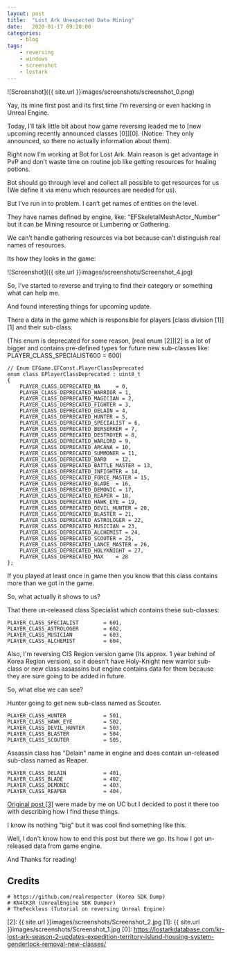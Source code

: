 ```yaml
---
layout: post
title:	"Lost Ark Unexpected Data Mining"
date:	2020-01-17 09:20:00
categories:
    - blog
tags:
    - reversing
    - windows
    - screenshot
    - lostark
---
```


![Screenshot]({{ site.url }}images/screenshots/screenshot_0.png)

Yay, its mine first post and its first time I'm reversing or even hacking in Unreal Engine.

Today, I’ll talk little bit about how game reversing leaded me to [new upcoming recently announced classes \[0\]][0]. (Notice: They only announced, so there no actually information about them).

Right now I’m working at Bot for Lost Ark. Main reason is get advantage in PvP and don’t waste time on routine job like getting resources for healing potions.

Bot should go through level and collect all possible to get resources for us (We define it via menu which resources are needed for us).

But I’ve run in to problem. I can’t get names of entities on the level.

They have names defined by engine, like: “EFSkeletalMeshActor_Number” but it can be Mining resource or Lumbering or Gathering.

We can’t handle gathering resources via bot because can’t distinguish real names of resources.


Its how they looks in the game:

![Screenshot]({{ site.url }}images/screenshots/Screenshot_4.jpg)

So, I've started to reverse and trying to find their category or something what can help me.

And found interesting things for upcoming update.

There a data in the game which is responsible for players [class division \[1\]][1] and their sub-class.

(This enum is deprecated for some reason, [real enum \[2\]][2] is a lot of bigger and contains pre-defined types for future new sub-classes like: PLAYER_CLASS_SPECIALIST600     = 600)

~~~
// Enum EFGame.EFConst.PlayerClassDeprecated
enum class EPlayerClassDeprecated : uint8_t
{
	PLAYER_CLASS_DEPRECATED_NA     = 0,
	PLAYER_CLASS_DEPRECATED_WARRIOR = 1,
	PLAYER_CLASS_DEPRECATED_MAGICIAN = 2,
	PLAYER_CLASS_DEPRECATED_FIGHTER = 3,
	PLAYER_CLASS_DEPRECATED_DELAIN = 4,
	PLAYER_CLASS_DEPRECATED_HUNTER = 5,
	PLAYER_CLASS_DEPRECATED_SPECIALIST = 6,
	PLAYER_CLASS_DEPRECATED_BERSERKER = 7,
	PLAYER_CLASS_DEPRECATED_DESTROYER = 8,
	PLAYER_CLASS_DEPRECATED_WARLORD = 9,
	PLAYER_CLASS_DEPRECATED_ARCANA = 10,
	PLAYER_CLASS_DEPRECATED_SUMMONER = 11,
	PLAYER_CLASS_DEPRECATED_BARD   = 12,
	PLAYER_CLASS_DEPRECATED_BATTLE_MASTER = 13,
	PLAYER_CLASS_DEPRECATED_INFIGHTER = 14,
	PLAYER_CLASS_DEPRECATED_FORCE_MASTER = 15,
	PLAYER_CLASS_DEPRECATED_BLADE  = 16,
	PLAYER_CLASS_DEPRECATED_DEMONIC = 17,
	PLAYER_CLASS_DEPRECATED_REAPER = 18,
	PLAYER_CLASS_DEPRECATED_HAWK_EYE = 19,
	PLAYER_CLASS_DEPRECATED_DEVIL_HUNTER = 20,
	PLAYER_CLASS_DEPRECATED_BLASTER = 21,
	PLAYER_CLASS_DEPRECATED_ASTROLOGER = 22,
	PLAYER_CLASS_DEPRECATED_MUSICIAN = 23,
	PLAYER_CLASS_DEPRECATED_ALCHEMIST = 24,
	PLAYER_CLASS_DEPRECATED_SCOUTER = 25,
	PLAYER_CLASS_DEPRECATED_LANCE_MASTER = 26,
	PLAYER_CLASS_DEPRECATED_HOLYKNIGHT = 27,
	PLAYER_CLASS_DEPRECATED_MAX    = 28
};
~~~

If you played at least once in game then you know that this class contains more than we got in the game.

So, what actually it shows to us?

That there un-released class Specialist which contains these sub-classes:

~~~
PLAYER_CLASS_SPECIALIST        = 601,
PLAYER_CLASS_ASTROLOGER        = 602,
PLAYER_CLASS_MUSICIAN          = 603,
PLAYER_CLASS_ALCHEMIST         = 604,
~~~

Also, I'm reversing CIS Region version game (Its approx. 1 year behind of Korea Region version), so it doesn't have Holy-Knight new warrior sub-class or new class assassins but engine contains data for them because they are sure going to be added in future.

So, what else we can see?

Hunter going to get new sub-class named as Scouter.
~~~
PLAYER_CLASS_HUNTER            = 501,
PLAYER_CLASS_HAWK_EYE          = 502,
PLAYER_CLASS_DEVIL_HUNTER      = 503,
PLAYER_CLASS_BLASTER           = 504,
PLAYER_CLASS_SCOUTER           = 505,
~~~

Assassin class has "Delain" name in engine and does contain un-released sub-class named as Reaper.
~~~
PLAYER_CLASS_DELAIN            = 401,
PLAYER_CLASS_BLADE             = 402,
PLAYER_CLASS_DEMONIC           = 403,
PLAYER_CLASS_REAPER            = 404,
~~~

[Original post \[3\]][3] were made by me on UC but I decided to post it there too with describing how I find these things.

I know its nothing "big" but it was cool find something like this.

Well, I don't know how to end this post but there we go. Its how I got un-released data from game engine.

And Thanks for reading!

## Credits

~~~
# https://github.com/realrespecter (Korea SDK Dump)
# KN4CK3R (UnrealEngine SDK Dumper)
# TheFeckless (Tutorial on reversing Unreal Engine)
~~~

[3]: https://www.unknowncheats.me/forum/other-mmorpg-and-strategy/308687-lost-ark-sdk-information.html
[2]: {{ site.url }}images/screenshots/Screenshot_2.jpg
[1]: {{ site.url }}images/screenshots/Screenshot_1.jpg
[0]: https://lostarkdatabase.com/kr-lost-ark-season-2-updates-expedition-territory-island-housing-system-genderlock-removal-new-classes/
